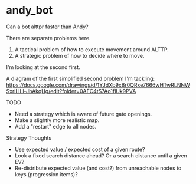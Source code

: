 # andy_bot
Can a bot alttpr faster than Andy?

There are separate problems here.
1. A tactical problem of how to execute movement around ALTTP.
2. A strategic problem of how to decide where to move.

I'm looking at the second first.

A diagram of the first simplified second problem I'm tackling: https://docs.google.com/drawings/d/1YJdXb9xBr0QRxe7666wHTwRLNNWSxriLlLl-JbAkqUg/edit?folder=0AFC4tS7Ao1fIUk9PVA


TODO
* Need a strategy which is aware of future gate openings.
* Make a slightly more realistic map.
* Add a "restart" edge to all nodes.


Strategy Thoughts
* Use expected value / expected cost of a given route?
* Look a fixed search distance ahead?  Or a search distance until a given EV?
* Re-distribute expected value (and cost?) from unreachable nodes to keys (progression items)?
